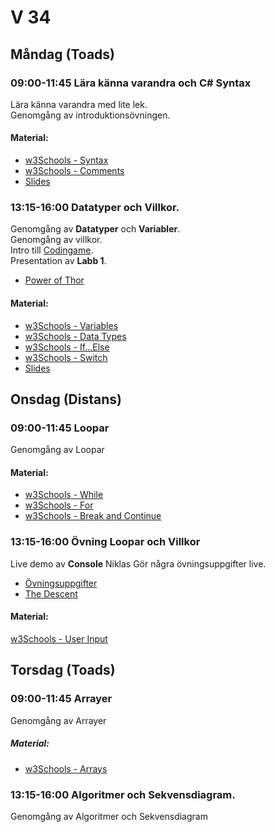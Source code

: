 # V 34
## Måndag (Toads)
### 09:00-11:45 Lära känna varandra och C# Syntax
Lära känna varandra med lite lek.</br>
Genomgång av introduktionsövningen.
#### Material:
* [w3Schools - Syntax](https://www.w3schools.com/cs/cs_syntax.php)
* [w3Schools - Comments](https://www.w3schools.com/cs/cs_comments.php)
* [Slides](./Slides/Slides-V34.pdf)
### 13:15-16:00 Datatyper och Villkor.
Genomgång av **Datatyper** och **Variabler**. </br>
Genomgång av villkor. </br>
Intro till [Codingame](https://www.codingame.com).</br>
Presentation av **Labb 1**.

* [Power of Thor](https://www.codingame.com/training/easy/power-of-thor-episode-1)
#### Material:
* [w3Schools - Variables](https://www.w3schools.com/cs/cs_variables.php)
* [w3Schools - Data Types](https://www.w3schools.com/cs/cs_data_types.php)
* [w3Schools - If...Else](https://www.w3schools.com/cs/cs_conditions.php)
* [w3Schools - Switch](https://www.w3schools.com/cs/cs_switch.php)
* [Slides](./Slides/Slides-V34-2.pdf)
## Onsdag (Distans)
### 09:00-11:45 Loopar
Genomgång av Loopar
#### Material:
* [w3Schools - While](https://www.w3schools.com/cs/cs_while_loop.php)
* [w3Schools - For](https://www.w3schools.com/cs/cs_for_loop.php)
* [w3Schools - Break and Continue](https://www.w3schools.com/cs/cs_break.php)
### 13:15-16:00 Övning Loopar och Villkor
Live demo av **Console** 
Niklas Gör några övningsuppgifter live.
* [Övningsuppgifter](https://www.ithsdistans.se/mod/resource/view.php?id=21299)
* [The Descent](https://www.codingame.com/training/easy/the-descent)

#### Material:
[w3Schools - User Input](https://www.w3schools.com/cs/cs_user_input.php)

## Torsdag (Toads)
### 09:00-11:45 Arrayer
Genomgång av Arrayer
##### Material: 
* [w3Schools - Arrays](https://www.w3schools.com/cs/cs_arrays.php)
### 13:15-16:00 Algoritmer och Sekvensdiagram.
Genomgång av Algoritmer och Sekvensdiagram